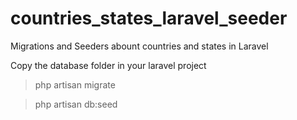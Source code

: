 # countries_states_laravel_seeder
Migrations and Seeders abount countries and states in Laravel


Copy the database folder in your laravel project

> php artisan migrate

> php artisan db:seed




